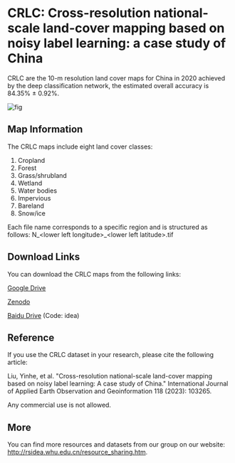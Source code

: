 CRLC: Cross-resolution national-scale land-cover mapping based on noisy label learning: a case study of China
=
CRLC are the 10-m resolution land cover maps for China in 2020 achieved by the deep classification network, the estimated overall accuracy is 84.35% ± 0.92%.

![fig](figs/Example.png)

## Map Information

The CRLC maps include eight land cover classes:

1. Cropland
2. Forest
3. Grass/shrubland
4. Wetland
5. Water bodies
6. Impervious
7. Bareland
8. Snow/ice

Each file name corresponds to a specific region and is structured as follows: N_\<lower left longitude>_\<lower left latitude>.tif

## Download Links

You can download the CRLC maps from the following links:

[Google Drive](https://drive.google.com/drive/folders/1YwsFQmYNoC3wAG2AugLXGXwoonLep0u7?usp=share_link)

[Zenodo](https://zenodo.org/record/7745603#.ZC54CXYzYuU)

[Baidu Drive](https://pan.baidu.com/s/1KW6h93jk8t1mH6TBb8dx-A) (Code: idea)

## Reference
If you use the CRLC dataset in your research, please cite the following article:

Liu, Yinhe, et al. "Cross-resolution national-scale land-cover mapping based on noisy label learning: A case study of China." International Journal of Applied Earth Observation and Geoinformation 118 (2023): 103265.

Any commercial use is not allowed.

## More

You can find more resources and datasets from our group on our website: http://rsidea.whu.edu.cn/resource_sharing.htm.
